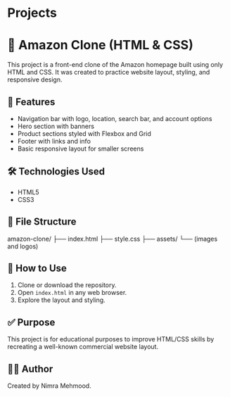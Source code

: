 # Projects
# 🛒 Amazon Clone (HTML & CSS)

This project is a front-end clone of the Amazon homepage built using only HTML and CSS. It was created to practice website layout, styling, and responsive design.

## 📌 Features

- Navigation bar with logo, location, search bar, and account options
- Hero section with banners
- Product sections styled with Flexbox and Grid
- Footer with links and info
- Basic responsive layout for smaller screens

## 🛠️ Technologies Used

- HTML5
- CSS3

## 📁 File Structure
amazon-clone/
├── index.html
├── style.css
├── assets/
└── (images and logos)

## 📖 How to Use

1. Clone or download the repository.
2. Open `index.html` in any web browser.
3. Explore the layout and styling.

## ✅ Purpose

This project is for educational purposes to improve HTML/CSS skills by recreating a well-known commercial website layout.

## 👩‍💻 Author

Created by Nimra Mehmood.
